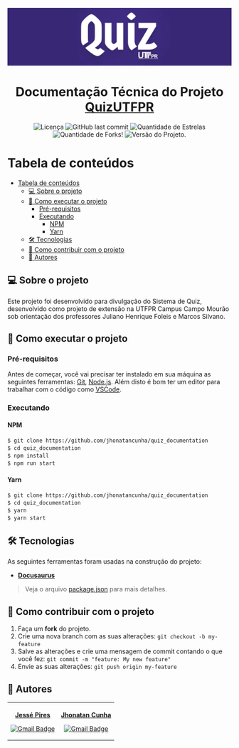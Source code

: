 ![Capa Quiz Gamificado UTFPR](./capa.png)

<h1 align="center">
  Documentação Técnica do Projeto <a href="https://github.com/jhonatancunha/quizUTFPR">QuizUTFPR</a>
</h1>

<p align="center">
  <img alt="Licença" src="https://img.shields.io/github/license/jhonatancunha/quiz_documentation?color=%23372775&style=for-the-badge">
  <img alt="GitHub last commit" src="https://img.shields.io/github/last-commit/jhonatancunha/quiz_documentation?color=%23372775&style=for-the-badge">
  <img src="https://img.shields.io/github/stars/jhonatancunha/quiz_documentation?color=%23372775&style=for-the-badge" alt="Quantidade de Estrelas">
  <img src="https://img.shields.io/github/forks/jhonatancunha/quiz_documentation?color=%23372775&style=for-the-badge" alt="Quantidade de Forks!">
  <img src="https://img.shields.io/github/package-json/v/jhonatancunha/quiz_documentation?color=%23372775&style=for-the-badge" alt="Versão do Projeto.">
</p>

# Tabela de conteúdos

- [Tabela de conteúdos](#tabela-de-conteúdos)
  - [💻 Sobre o projeto](#-sobre-o-projeto)
  - [🚀 Como executar o projeto](#-como-executar-o-projeto)
    - [Pré-requisitos](#pré-requisitos)
    - [Executando](#executando)
      - [NPM](#npm)
      - [Yarn](#yarn)
  - [🛠 Tecnologias](#-tecnologias)
  - [💪 Como contribuir com o projeto](#-como-contribuir-com-o-projeto)
  - [🦸 Autores](#-autores)

## 💻 Sobre o projeto

Este projeto foi desenvolvido para divulgação do Sistema de Quiz, desenvolvido como projeto de extensão na UTFPR Campus Campo Mourão sob orientação dos professores Juliano Henrique Foleis e Marcos Silvano.

## 🚀 Como executar o projeto

### Pré-requisitos

Antes de começar, você vai precisar ter instalado em sua máquina as seguintes ferramentas:
[Git](https://git-scm.com), [Node.js](https://nodejs.org/en/).
Além disto é bom ter um editor para trabalhar com o código como [VSCode](https://code.visualstudio.com/).

### Executando

#### NPM

```bash
$ git clone https://github.com/jhonatancunha/quiz_documentation
$ cd quiz_documentation
$ npm install
$ npm run start
```

#### Yarn

```bash
$ git clone https://github.com/jhonatancunha/quiz_documentation
$ cd quiz_documentation
$ yarn
$ yarn start
```

## 🛠 Tecnologias

As seguintes ferramentas foram usadas na construção do projeto:

- **[Docusaurus](https://docusaurus.io/)**

> Veja o arquivo [package.json](https://github.com/jhonatancunha/quiz_documentation/blob/main/package.json) para mais detalhes.

## 💪 Como contribuir com o projeto

1. Faça um **fork** do projeto.
2. Crie uma nova branch com as suas alterações: `git checkout -b my-feature`
3. Salve as alterações e crie uma mensagem de commit contando o que você fez: `git commit -m "feature: My new feature"`
4. Envie as suas alterações: `git push origin my-feature`

## 🦸 Autores

<table><tr>

<td align="center"><a href="https://github.com/JessePires">
 <img style="border-radius: 50%;" src="https://github.com/JessePires.png" width="100px;" alt=""/>
<br />
 <b>Jessé Pires</b>
 </a> <a href="https://github.com/JessePires" title="Repositorio Jessé"></a>

[![Gmail Badge](https://img.shields.io/badge/-jesserocha@alunos.utfpr.edu.br-c14438?style=flat-square&logo=Gmail&logoColor=white&link=mailto:jesserocha@alunos.utfpr.edu.br)](mailto:jesserocha@alunos.utfpr.edu.br)</td>

 <td align="center"><a href="https://github.com/jhonatancunha">
 <img style="border-radius: 50%;" src="https://github.com/jhonatancunha.png" width="100px;" alt=""/>
<br />
 <b>Jhonatan Cunha</b></a>
 <a href="https://github.com/jhonatancunha" title="Repositorio Jhonatan"></a>

[![Gmail Badge](https://img.shields.io/badge/-jhonatancunha@alunos.utfpr.edu.br-c14438?style=flat-square&logo=Gmail&logoColor=white&link=mailto:jhonatancunha@alunos.utfpr.edu.br)](mailto:jhonatancunha@alunos.utfpr.edu.br)</td>

</tr></table>
